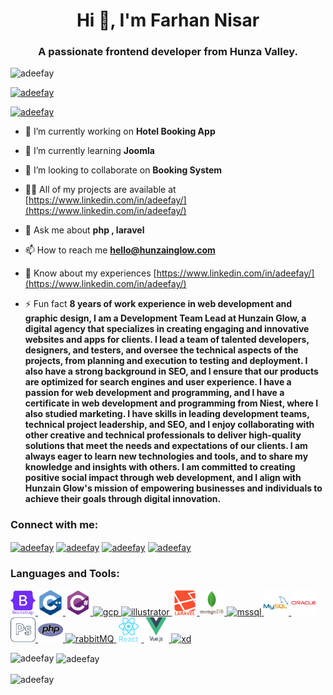 <h1 align="center">Hi 👋, I'm Farhan Nisar</h1>
<h3 align="center">A passionate frontend developer from Hunza Valley.</h3>

<p align="left"> <img src="https://komarev.com/ghpvc/?username=adeefay&label=Profile%20views&color=0e75b6&style=flat" alt="adeefay" /> </p>

<p align="left"> <a href="https://github.com/ryo-ma/github-profile-trophy"><img src="https://github-profile-trophy.vercel.app/?username=adeefay" alt="adeefay" /></a> </p>

<p align="left"> <a href="https://twitter.com/adeefay" target="blank"><img src="https://img.shields.io/twitter/follow/adeefay?logo=twitter&style=for-the-badge" alt="adeefay" /></a> </p>

- 🔭 I’m currently working on **Hotel Booking App**

- 🌱 I’m currently learning **Joomla**

- 👯 I’m looking to collaborate on **Booking System**

- 👨‍💻 All of my projects are available at [https://www.linkedin.com/in/adeefay/](https://www.linkedin.com/in/adeefay/)

- 💬 Ask me about **php , laravel**

- 📫 How to reach me **hello@hunzainglow.com**

- 📄 Know about my experiences [https://www.linkedin.com/in/adeefay/](https://www.linkedin.com/in/adeefay/)

- ⚡ Fun fact **8 years of work experience in web development and graphic design, I am a Development Team Lead at Hunzain Glow, a digital agency that specializes in creating engaging and innovative websites and apps for clients. I lead a team of talented developers, designers, and testers, and oversee the technical aspects of the projects, from planning and execution to testing and deployment. I also have a strong background in SEO, and I ensure that our products are optimized for search engines and user experience. I have a passion for web development and programming, and I have a certificate in web development and programming from Niest, where I also studied marketing. I have skills in leading development teams, technical project leadership, and SEO, and I enjoy collaborating with other creative and technical professionals to deliver high-quality solutions that meet the needs and expectations of our clients. I am always eager to learn new technologies and tools, and to share my knowledge and insights with others. I am committed to creating positive social impact through web development, and I align with Hunzain Glow's mission of empowering businesses and individuals to achieve their goals through digital innovation.**

<h3 align="left">Connect with me:</h3>
<p align="left">
<a href="https://twitter.com/adeefay" target="blank"><img align="center" src="https://raw.githubusercontent.com/rahuldkjain/github-profile-readme-generator/master/src/images/icons/Social/twitter.svg" alt="adeefay" height="30" width="40" /></a>
<a href="https://linkedin.com/in/adeefay" target="blank"><img align="center" src="https://raw.githubusercontent.com/rahuldkjain/github-profile-readme-generator/master/src/images/icons/Social/linked-in-alt.svg" alt="adeefay" height="30" width="40" /></a>
<a href="https://stackoverflow.com/users/adeefay" target="blank"><img align="center" src="https://raw.githubusercontent.com/rahuldkjain/github-profile-readme-generator/master/src/images/icons/Social/stack-overflow.svg" alt="adeefay" height="30" width="40" /></a>
<a href="https://instagram.com/adeefay" target="blank"><img align="center" src="https://raw.githubusercontent.com/rahuldkjain/github-profile-readme-generator/master/src/images/icons/Social/instagram.svg" alt="adeefay" height="30" width="40" /></a>
</p>

<h3 align="left">Languages and Tools:</h3>
<p align="left"> <a href="https://getbootstrap.com" target="_blank" rel="noreferrer"> <img src="https://raw.githubusercontent.com/devicons/devicon/master/icons/bootstrap/bootstrap-plain-wordmark.svg" alt="bootstrap" width="40" height="40"/> </a> <a href="https://www.w3schools.com/cpp/" target="_blank" rel="noreferrer"> <img src="https://raw.githubusercontent.com/devicons/devicon/master/icons/cplusplus/cplusplus-original.svg" alt="cplusplus" width="40" height="40"/> </a> <a href="https://www.w3schools.com/cs/" target="_blank" rel="noreferrer"> <img src="https://raw.githubusercontent.com/devicons/devicon/master/icons/csharp/csharp-original.svg" alt="csharp" width="40" height="40"/> </a> <a href="https://cloud.google.com" target="_blank" rel="noreferrer"> <img src="https://www.vectorlogo.zone/logos/google_cloud/google_cloud-icon.svg" alt="gcp" width="40" height="40"/> </a> <a href="https://www.adobe.com/in/products/illustrator.html" target="_blank" rel="noreferrer"> <img src="https://www.vectorlogo.zone/logos/adobe_illustrator/adobe_illustrator-icon.svg" alt="illustrator" width="40" height="40"/> </a> <a href="https://laravel.com/" target="_blank" rel="noreferrer"> <img src="https://raw.githubusercontent.com/devicons/devicon/master/icons/laravel/laravel-plain-wordmark.svg" alt="laravel" width="40" height="40"/> </a> <a href="https://www.mongodb.com/" target="_blank" rel="noreferrer"> <img src="https://raw.githubusercontent.com/devicons/devicon/master/icons/mongodb/mongodb-original-wordmark.svg" alt="mongodb" width="40" height="40"/> </a> <a href="https://www.microsoft.com/en-us/sql-server" target="_blank" rel="noreferrer"> <img src="https://www.svgrepo.com/show/303229/microsoft-sql-server-logo.svg" alt="mssql" width="40" height="40"/> </a> <a href="https://www.mysql.com/" target="_blank" rel="noreferrer"> <img src="https://raw.githubusercontent.com/devicons/devicon/master/icons/mysql/mysql-original-wordmark.svg" alt="mysql" width="40" height="40"/> </a> <a href="https://www.oracle.com/" target="_blank" rel="noreferrer"> <img src="https://raw.githubusercontent.com/devicons/devicon/master/icons/oracle/oracle-original.svg" alt="oracle" width="40" height="40"/> </a> <a href="https://www.photoshop.com/en" target="_blank" rel="noreferrer"> <img src="https://raw.githubusercontent.com/devicons/devicon/master/icons/photoshop/photoshop-line.svg" alt="photoshop" width="40" height="40"/> </a> <a href="https://www.php.net" target="_blank" rel="noreferrer"> <img src="https://raw.githubusercontent.com/devicons/devicon/master/icons/php/php-original.svg" alt="php" width="40" height="40"/> </a> <a href="https://www.rabbitmq.com" target="_blank" rel="noreferrer"> <img src="https://www.vectorlogo.zone/logos/rabbitmq/rabbitmq-icon.svg" alt="rabbitMQ" width="40" height="40"/> </a> <a href="https://reactjs.org/" target="_blank" rel="noreferrer"> <img src="https://raw.githubusercontent.com/devicons/devicon/master/icons/react/react-original-wordmark.svg" alt="react" width="40" height="40"/> </a> <a href="https://vuejs.org/" target="_blank" rel="noreferrer"> <img src="https://raw.githubusercontent.com/devicons/devicon/master/icons/vuejs/vuejs-original-wordmark.svg" alt="vuejs" width="40" height="40"/> </a> <a href="https://www.adobe.com/products/xd.html" target="_blank" rel="noreferrer"> <img src="https://cdn.worldvectorlogo.com/logos/adobe-xd.svg" alt="xd" width="40" height="40"/> </a> </p>

<p><img align="left" src="https://github-readme-stats.vercel.app/api/top-langs?username=adeefay&show_icons=true&locale=en&layout=compact" alt="adeefay" /></p>

<p>&nbsp;<img align="center" src="https://github-readme-stats.vercel.app/api?username=adeefay&show_icons=true&locale=en" alt="adeefay" /></p>

<p><img align="center" src="https://github-readme-streak-stats.herokuapp.com/?user=adeefay&" alt="adeefay" /></p>
